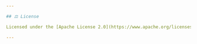```yaml
---

## ⚖️ License

Licensed under the [Apache License 2.0](https://www.apache.org/licenses/LICENSE-2.0)

---
```


